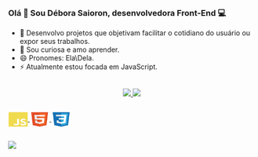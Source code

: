 
### Olá 👋 Sou Débora Saioron, desenvolvedora Front-End 💻

- 🔭 Desenvolvo projetos que objetivam facilitar o cotidiano do usuário ou expor seus trabalhos.
- 🌱 Sou curiosa e amo aprender.
- 😄 Pronomes: Ela\Dela.
- ⚡ Atualmente estou focada em JavaScript.

##

<div align="center">
  <a href="https://github.com/saiorond">
  <img height="180em" src="https://github-readme-stats.vercel.app/api?username=saiorond&show_icons=true&theme=dracula&include_all_commits=true&count_private=true"/>
  <img height="180em" src="https://github-readme-stats.vercel.app/api/top-langs/?username=saiorond&layout=compact&langs_count=7&theme=dracula"/>
</div>
  
##
 
 <div style="display: inline_block">
  <img align="center" alt="Débora-Js" height="30" width="40" src="https://raw.githubusercontent.com/devicons/devicon/master/icons/javascript/javascript-plain.svg">
  <img align="center" alt="Débora-HTML" height="30" width="40" src="https://raw.githubusercontent.com/devicons/devicon/master/icons/html5/html5-original.svg">
  <img align="center" alt="Débora-CSS" height="30" width="40" src="https://raw.githubusercontent.com/devicons/devicon/master/icons/css3/css3-original.svg">   
 </div>
  
 ##
  
 <div>

  <a href="https://www.linkedin.com/in/d%C3%A9bora-saioron-2644b81ab/" target="_blank"><img src="https://img.shields.io/badge/-LinkedIn-%230077B5?style=for-the-badge&logo=linkedin&logoColor=white" target="_blank"></a> 
 
  </div>
